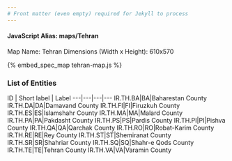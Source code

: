```yaml
---
# Front matter (even empty) required for Jekyll to process
---
```


#### JavaScript Alias: maps/Tehran

Map Name: Tehran
Dimensions (Width x Height): 610x570



{% embed_spec_map tehran-map.js %}

### List of Entities

ID | Short label | Label
---|---|---|---
IR.TH.BA|BA|Baharestan County
IR.TH.DA|DA|Damavand County
IR.TH.FI|FI|Firuzkuh County
IR.TH.ES|ES|Islamshahr County
IR.TH.MA|MA|Malard County
IR.TH.PA|PA|Pakdasht County
IR.TH.PS|PS|Pardis County
IR.TH.PI|PI|Pishva County
IR.TH.QA|QA|Qarchak County
IR.TH.RO|RO|Robat-Karim County
IR.TH.RE|RE|Rey County
IR.TH.ST|ST|Shemiranat County
IR.TH.SR|SR|Shahriar County
IR.TH.SQ|SQ|Shahr-e Qods County
IR.TH.TE|TE|Tehran County
IR.TH.VA|VA|Varamin County